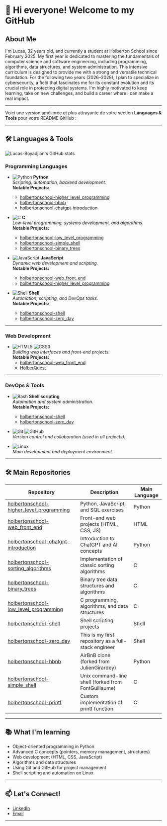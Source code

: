 # 👋 Hi everyone! Welcome to my GitHub

## About Me

I'm Lucas, 32 years old, and currently a student at Holberton School since February 2025. My first year is dedicated to mastering the fundamentals of computer science and software engineering,
including programming, algorithms, data structures, and system administration. This intensive curriculum is designed to provide me with a strong and versatile technical foundation.
For the following two years (2026–2028), I plan to specialize in cybersecurity, a field that fascinates me for its constant evolution and its crucial role in protecting digital systems. I'm highly motivated to keep learning, take on new challenges, and build a career where I can make a real impact.

---

Voici une version améliorée et plus attrayante de votre section **Languages & Tools** pour votre README GitHub :

---

## 🛠️ Languages & Tools

![Lucas-Boyadjian's GitHub stats](https://github-readme-stats.vercel.app/api/top-langs/?username=Lucas-Boyadjian&layout=compact&theme=dark)

### **Programming Languages**
- ![Python](https://img.shields.io/badge/Python-3776AB?logo=python&logoColor=white) **Python**  
  _Scripting, automation, backend development._  
  **Notable Projects:**  
  - [holbertonschool-higher_level_programming](https://github.com/Lucas-Boyadjian/holbertonschool-higher_level_programming)  
  - [holbertonschool-hbnb](https://github.com/Lucas-Boyadjian/holbertonschool-hbnb)  
  - [holbertonschool-chatgpt-introduction](https://github.com/Lucas-Boyadjian/holbertonschool-chatgpt-introduction)

- ![C](https://img.shields.io/badge/C-00599C?logo=c&logoColor=white) **C**  
  _Low-level programming, systems development, and algorithms._  
  **Notable Projects:**  
  - [holbertonschool-low_level_programming](https://github.com/Lucas-Boyadjian/holbertonschool-low_level_programming)  
  - [holbertonschool-simple_shell](https://github.com/Lucas-Boyadjian/holbertonschool-simple_shell)  
  - [holbertonschool-binary_trees](https://github.com/Lucas-Boyadjian/holbertonschool-binary_trees)

- ![JavaScript](https://img.shields.io/badge/JavaScript-F7DF1E?logo=javascript&logoColor=black) **JavaScript**  
  _Dynamic web development and scripting._  
  **Notable Projects:**  
  - [holbertonschool-web_front_end](https://github.com/Lucas-Boyadjian/holbertonschool-web_front_end)  
  - [holbertonschool-higher_level_programming](https://github.com/Lucas-Boyadjian/holbertonschool-higher_level_programming)

- ![Shell](https://img.shields.io/badge/Shell-121011?logo=gnu-bash&logoColor=white) **Shell**  
  _Automation, scripting, and DevOps tasks._  
  **Notable Projects:**  
  - [holbertonschool-shell](https://github.com/Lucas-Boyadjian/holbertonschool-shell)  
  - [holbertonschool-zero_day](https://github.com/Lucas-Boyadjian/holbertonschool-zero_day)

---

### **Web Development**
- ![HTML5](https://img.shields.io/badge/HTML5-E34F26?logo=html5&logoColor=white)
  ![CSS3](https://img.shields.io/badge/CSS3-1572B6?logo=css3&logoColor=white)  
  _Building web interfaces and front-end projects._  
  **Notable Projects:**  
  - [holbertonschool-web_front_end](https://github.com/Lucas-Boyadjian/holbertonschool-web_front_end)  
  - [HolberQuest](https://github.com/Lucas-Boyadjian/HolberQuest)

---

### **DevOps & Tools**
- ![Bash](https://img.shields.io/badge/Bash-4EAA25?logo=gnubash&logoColor=white) **Shell scripting**  
  _Automation and system administration._  
  **Notable Projects:**  
  - [holbertonschool-shell](https://github.com/Lucas-Boyadjian/holbertonschool-shell)  
  - [holbertonschool-zero_day](https://github.com/Lucas-Boyadjian/holbertonschool-zero_day)

- ![Git](https://img.shields.io/badge/Git-F05032?logo=git&logoColor=white)
  ![GitHub](https://img.shields.io/badge/GitHub-181717?logo=github&logoColor=white)  
  _Version control and collaboration (used in all projects)._

- ![Linux](https://img.shields.io/badge/Linux-FCC624?logo=linux&logoColor=black)  
  _Main development and deployment environment._

---

## 🛠️ Main Repositories

| Repository | Description | Main Language |
|---|---|---|
| [holbertonschool-higher_level_programming](https://github.com/Lucas-Boyadjian/holbertonschool-higher_level_programming) | Python, JavaScript, and SQL exercises | Python |
| [holbertonschool-web_front_end](https://github.com/Lucas-Boyadjian/holbertonschool-web_front_end) | Front-end web projects (HTML, CSS, JS) | HTML |
| [holbertonschool-chatgpt-introduction](https://github.com/Lucas-Boyadjian/holbertonschool-chatgpt-introduction) | Introduction to ChatGPT and AI concepts | Python |
| [holbertonschool-sorting_algorithms](https://github.com/Lucas-Boyadjian/holbertonschool-sorting_algorithms) | Implementation of classic sorting algorithms | C |
| [holbertonschool-binary_trees](https://github.com/Lucas-Boyadjian/holbertonschool-binary_trees) | Binary tree data structures and algorithms | C |
| [holbertonschool-low_level_programming](https://github.com/Lucas-Boyadjian/holbertonschool-low_level_programming) | C programming, algorithms, and data structures | C |
| [holbertonschool-shell](https://github.com/Lucas-Boyadjian/holbertonschool-shell) | Shell scripting projects | Shell |
| [holbertonschool-zero_day](https://github.com/Lucas-Boyadjian/holbertonschool-zero_day) | This is my first repository as a full-stack engineer | Shell |
| [holbertonschool-hbnb](https://github.com/Lucas-Boyadjian/holbertonschool-hbnb) | AirBnB clone (forked from JulienGirardey) | Python |
| [holbertonschool-simple_shell](https://github.com/Lucas-Boyadjian/holbertonschool-simple_shell) | Unix command-line shell (forked from FontGuillaume) | C |
| [holbertonschool-printf](https://github.com/Lucas-Boyadjian/holbertonschool-printf) | Custom implementation of printf function | C |

---

## 📚 What I'm learning

- Object-oriented programming in Python
- Advanced C concepts (pointers, memory management, structures)
- Web development (HTML, CSS, JavaScript)
- Algorithms and data structures
- Using Git and GitHub for project management
- Shell scripting and automation on Linux

---

## 📫 Let's Connect!

- [LinkedIn](https://www.linkedin.com/in/lucas-boyadjian-535a4815b)
- [Email](mailto:luc.boyadjian@gmail.com)

---
